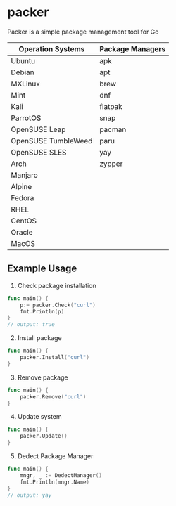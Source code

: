 # packer	

Packer is a simple package management tool for Go

| Operation Systems   | Package Managers |
|---------------------|------------------|
| Ubuntu              | apk 		 	 | 
| Debian              | apt 		     | 
| MXLinux             | brew         	 | 
| Mint                | dnf        		 | 
| Kali                | flatpak          | 
| ParrotOS            | snap             |
| OpenSUSE Leap       | pacman           | 
| OpenSUSE TumbleWeed | paru             |
| OpenSUSE SLES       | yay              |
| Arch                | zypper           |
| Manjaro             |                  |
| Alpine              |                  |
| Fedora              |                  |
| RHEL                |                  |
| CentOS              |                  |
| Oracle              |                  |
| MacOS               |                  |



## Example Usage

1. Check package installation

```go
func main() {
	p:= packer.Check("curl")
	fmt.Println(p)
}
// output: true
```

2. Install package

```go
func main() {
	packer.Install("curl")
}
```

3. Remove package

```go
func main() {
	packer.Remove("curl")
}
```


4. Update system

```go
func main() {	
	packer.Update()
}
```

5. Dedect Package Manager

```go
func main() {	
	mngr, _ := DedectManager()
	fmt.Println(mngr.Name)
}
// output: yay

```